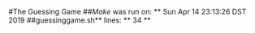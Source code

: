 #The Guessing Game
##*Make* was run on: **
Sun Apr 14 23:13:26 DST 2019
##guessinggame.sh** lines: **
34
**
